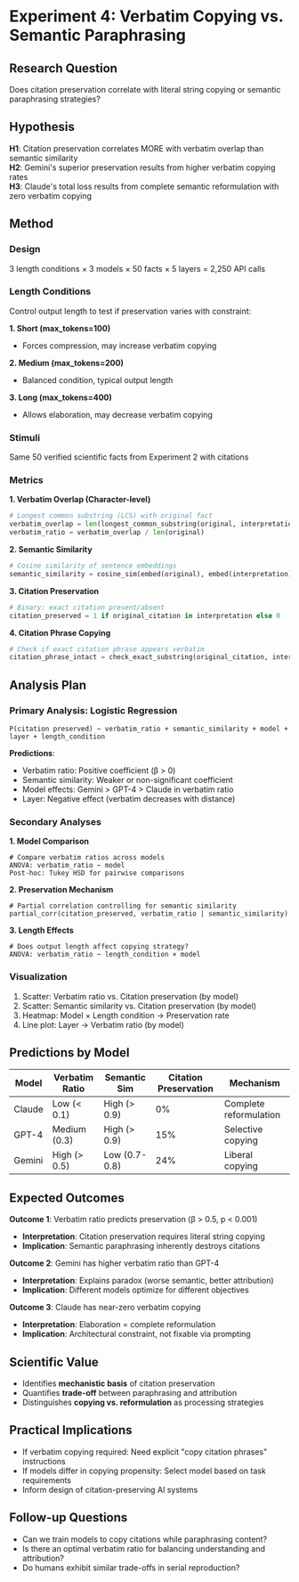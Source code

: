 # Experiment 4: Verbatim Copying vs. Semantic Paraphrasing

## Research Question
Does citation preservation correlate with literal string copying or semantic paraphrasing strategies?

## Hypothesis
**H1**: Citation preservation correlates MORE with verbatim overlap than semantic similarity  
**H2**: Gemini's superior preservation results from higher verbatim copying rates  
**H3**: Claude's total loss results from complete semantic reformulation with zero verbatim copying

## Method

### Design
3 length conditions × 3 models × 50 facts × 5 layers = 2,250 API calls

### Length Conditions
Control output length to test if preservation varies with constraint:

**1. Short (max_tokens=100)**
- Forces compression, may increase verbatim copying

**2. Medium (max_tokens=200)**
- Balanced condition, typical output length

**3. Long (max_tokens=400)**
- Allows elaboration, may decrease verbatim copying

### Stimuli
Same 50 verified scientific facts from Experiment 2 with citations

### Metrics

**1. Verbatim Overlap (Character-level)**
```python
# Longest common substring (LCS) with original fact
verbatim_overlap = len(longest_common_substring(original, interpretation))
verbatim_ratio = verbatim_overlap / len(original)
```

**2. Semantic Similarity**
```python
# Cosine similarity of sentence embeddings
semantic_similarity = cosine_sim(embed(original), embed(interpretation))
```

**3. Citation Preservation**
```python
# Binary: exact citation present/absent
citation_preserved = 1 if original_citation in interpretation else 0
```

**4. Citation Phrase Copying**
```python
# Check if exact citation phrase appears verbatim
citation_phrase_intact = check_exact_substring(original_citation, interpretation)
```

## Analysis Plan

### Primary Analysis: Logistic Regression
```
P(citation preserved) ~ verbatim_ratio + semantic_similarity + model + layer + length_condition
```

**Predictions**:
- Verbatim ratio: Positive coefficient (β > 0)
- Semantic similarity: Weaker or non-significant coefficient
- Model effects: Gemini > GPT-4 > Claude in verbatim ratio
- Layer: Negative effect (verbatim decreases with distance)

### Secondary Analyses

**1. Model Comparison**
```
# Compare verbatim ratios across models
ANOVA: verbatim_ratio ~ model
Post-hoc: Tukey HSD for pairwise comparisons
```

**2. Preservation Mechanism**
```
# Partial correlation controlling for semantic similarity
partial_corr(citation_preserved, verbatim_ratio | semantic_similarity)
```

**3. Length Effects**
```
# Does output length affect copying strategy?
ANOVA: verbatim_ratio ~ length_condition × model
```

### Visualization
1. Scatter: Verbatim ratio vs. Citation preservation (by model)
2. Scatter: Semantic similarity vs. Citation preservation (by model)
3. Heatmap: Model × Length condition → Preservation rate
4. Line plot: Layer → Verbatim ratio (by model)

## Predictions by Model

| Model | Verbatim Ratio | Semantic Sim | Citation Preservation | Mechanism |
|-------|---------------|--------------|----------------------|-----------|
| Claude | Low (< 0.1) | High (> 0.9) | 0% | Complete reformulation |
| GPT-4 | Medium (0.3) | High (> 0.9) | 15% | Selective copying |
| Gemini | High (> 0.5) | Low (0.7-0.8) | 24% | Liberal copying |

## Expected Outcomes

**Outcome 1**: Verbatim ratio predicts preservation (β > 0.5, p < 0.001)
- **Interpretation**: Citation preservation requires literal string copying
- **Implication**: Semantic paraphrasing inherently destroys citations

**Outcome 2**: Gemini has higher verbatim ratio than GPT-4
- **Interpretation**: Explains paradox (worse semantic, better attribution)
- **Implication**: Different models optimize for different objectives

**Outcome 3**: Claude has near-zero verbatim copying
- **Interpretation**: Elaboration = complete reformulation
- **Implication**: Architectural constraint, not fixable via prompting

## Scientific Value
- Identifies **mechanistic basis** of citation preservation
- Quantifies **trade-off** between paraphrasing and attribution
- Distinguishes **copying vs. reformulation** as processing strategies

## Practical Implications
- If verbatim copying required: Need explicit "copy citation phrases" instructions
- If models differ in copying propensity: Select model based on task requirements
- Inform design of citation-preserving AI systems

## Follow-up Questions
- Can we train models to copy citations while paraphrasing content?
- Is there an optimal verbatim ratio for balancing understanding and attribution?
- Do humans exhibit similar trade-offs in serial reproduction?